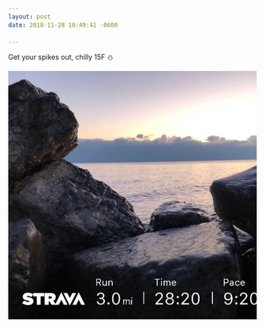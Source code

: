 ```yaml
---
layout: post
date: 2018-11-28 10:49:41 -0600

---
```

Get your spikes out, chilly 15F ⛄️

<img src="/assets/images/2bf4686120.jpg" />
